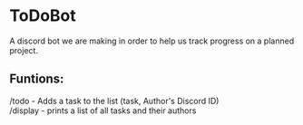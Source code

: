 # ToDoBot

A discord bot we are making in order to help us track progress on a planned project.
   
  
## Funtions:
/todo - Adds a task to the list (task, Author's Discord ID)    
/display - prints a list of all tasks and their authors
